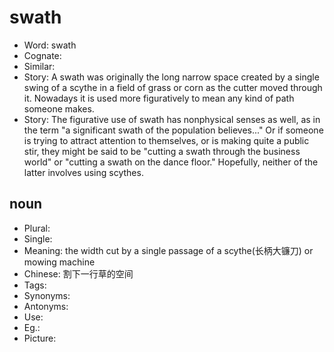 # swath

- Word: swath
- Cognate: 
- Similar: 
- Story: A swath was originally the long narrow space created by a single swing of a scythe in a field of grass or corn as the cutter moved through it. Nowadays it is used more figuratively to mean any kind of path someone makes.
- Story: The figurative use of swath has nonphysical senses as well, as in the term "a significant swath of the population believes..." Or if someone is trying to attract attention to themselves, or is making quite a public stir, they might be said to be "cutting a swath through the business world" or "cutting a swath on the dance floor." Hopefully, neither of the latter involves using scythes.

## noun

- Plural: 
- Single: 
- Meaning: the width cut by a single passage of a scythe(长柄大镰刀) or mowing machine
- Chinese: 割下一行草的空间
- Tags: 
- Synonyms: 
- Antonyms: 
- Use: 
- Eg.: 
- Picture: 

